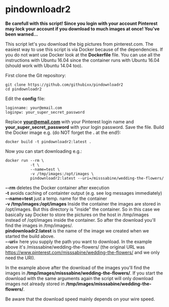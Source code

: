 # pindownloadr2

**Be carefull with this script! Since you login with your account Pinterest may lock your account if you download to much images at once! You've been warned...**

This script let's you download the big pictures from pinterest.com. The easiest way to use this script is via Docker because of the dependencies. If you do not want use Docker look at the **Dockerfile** file. You can use all the instructions with Ubuntu 16.04 since the container runs with Ubuntu 16.04 (should work with Ubuntu 14.04 too).

First clone the Git repository:

    git clone https://github.com/githubixx/pindownloadr2 
    cd pindownloadr2

Edit the **config** file:

    loginname: your@email.com
    loginpw: your_super_secret_password

Replace **your@email.com** with your Pinterest login name and **your_super_secret_password** with your login password. Save the file.  Build the Docker image e.g. (do NOT forget the **.** at the end!):

    docker build -t pindownloadr2:latest .
    
Now you can start downloading e.g.:
    
    docker run --rm \
               -t \
               --name=test \
               -v /tmp/images:/opt/images \
               pindownloadr2:latest --uri=/misssabine/wedding-the-flowers/
    
**--rm** deletes the Docker container after execution<br />
**-t** avoids caching of containter output (e.g. see log messages immediately)<br />
**--name=test** just a temp. name for the container<br />
**-v /tmp/images:/opt/images** Inside the container the images are stored in /opt/images. But this directory is "inside" the container. So in this case we basically say Docker to store the pictures on the host in /tmp/images instead of /opt/images inside the container. So after the download you'll find the images in /tmp/images/.<br />
**pindownloadr2:latest** is the name of the image we created when we started the build above. <br />
**--uri=** here you supply the path you want to download. In the example above it's /misssabine/wedding-the-flowers/ (the original URL was https://www.pinterest.com/misssabine/wedding-the-flowers/ and we only need the URI).

In the example above after the download of the images you'll find the images in **/tmp/images/misssabine/wedding-the-flowers/**. If you start the download with the same arguments again the script will only download images not already stored in **/tmp/images/misssabine/wedding-the-flowers/**.

Be aware that the download speed mainly depends on your wire speed.
